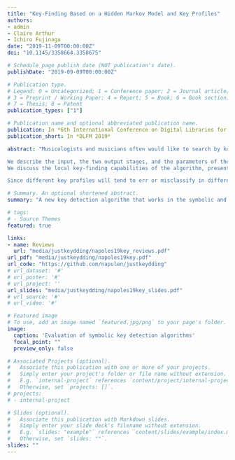 ```yaml
---
title: "Key-Finding Based on a Hidden Markov Model and Key Profiles"
authors:
- admin
- Claire Arthur
- Ichiro Fujinaga
date: "2019-11-09T00:00:00Z"
doi: "10.1145/3358664.3358675"

# Schedule page publish date (NOT publication's date).
publishDate: "2019-09-09T00:00:00Z"

# Publication type.
# Legend: 0 = Uncategorized; 1 = Conference paper; 2 = Journal article;
# 3 = Preprint / Working Paper; 4 = Report; 5 = Book; 6 = Book section;
# 7 = Thesis; 8 = Patent
publication_types: ["1"]

# Publication name and optional abbreviated publication name.
publication: In *6th International Conference on Digital Libraries for Musicology*
publication_short: In *DLFM 2019*

abstract: "Musicologists and musicians often would like to search by keys in a digital music library. In this paper, we introduce a new key-finding algorithm that can be applied to music in both symbolic and audio formats. The algorithm, which is based on a Hidden Markov Model (HMM), provides two stages of key-finding output; the first one referring to local keys and the second one to the global key.

We describe the input, the two output stages, and the parameters of the model. In particular, we describe two configurable parameters, the transition probability distributions, which are based on a matrix of neighbouring keys, and the emission probability distributions, which make use of established key profiles.
We discuss the local key-finding capabilities of the algorithm, presenting an example analysis of the Prelude Op. 28 No. 20 in C minor by Chopin, showing the local key regions obtained using different key profiles. We evaluate the global key-finding capabili- ties of the model, using an existing dataset and six well-known key profiles as different model parameters.

Since different key profiles will tend to err or misclassify in different ways and across different pieces, we train an ensemble method with the predictions from all the key profiles (6) through our model. We show that the ensemble method achieves state-of- the-art performance for major and overall keys, however, it still underperforms the state-of-the-art for minor keys."

# Summary. An optional shortened abstract.
summary: "A new key detection algorithm that works in the symbolic and audio domain, furthermore, it is able to output local and global keys"

# tags:
# - Source Themes
featured: true

links:
- name: Reviews
  url: "media/justkeydding/napoles19key_reviews.pdf"
url_pdf: "media/justkeydding/napoles19key.pdf"
url_code: "https://github.com/napulen/justkeydding"
# url_dataset: '#'
# url_poster: '#'
# url_project: ''
url_slides: "media/justkeydding/napoles19key_slides.pdf"
# url_source: '#'
# url_video: '#'

# Featured image
# To use, add an image named `featured.jpg/png` to your page's folder.
image:
  caption: 'Evaluation of symbolic key detection algorithms'
  focal_point: ""
  preview_only: false

# Associated Projects (optional).
#   Associate this publication with one or more of your projects.
#   Simply enter your project's folder or file name without extension.
#   E.g. `internal-project` references `content/project/internal-project/index.md`.
#   Otherwise, set `projects: []`.
# projects:
# - internal-project

# Slides (optional).
#   Associate this publication with Markdown slides.
#   Simply enter your slide deck's filename without extension.
#   E.g. `slides: "example"` references `content/slides/example/index.md`.
#   Otherwise, set `slides: ""`.
slides: ""
---
```

